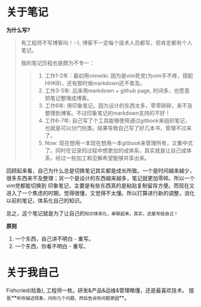 # 关于笔记

**为什么写?**

> 有工程师不写博客吗！:-), 博客不一定每个技术人员都写，但肯定都有个人笔记。
>
> 我的笔记历程也是颇为不专一：
>> 1. 工作1-2年：最初用vimwiki. 因为是vim死党(为vim手不疼，搭配HHKB)，还有那时候markdown还不普及。
>> 2. 工作3-5年: 后来用markdown + github page, 时间多，也愿意把笔记整理成博客。
>> 3. 工作6年: 用印象笔记。因为设计的东西太多，零零碎碎，来不及整理到博客。不过印象笔记的markdown支持的不好！
>> 4. 工作6-7年: 自己写了个工具能够使用通过gitbook来组织笔记，也就是可以分门别类。结果导致自己写了好几本书，管理不过来了。
>> 5. Now: 现在想用一本现在想用一本gitbook来管理所有，又集中式了。同时在记录的过程中想更加的成体系，其实就是让自己成体系，经过一些加工和见解希望能够共享出来。

回顾起来看，自己为什么总是切换笔记其实都是成长所致。一个是时间越来越少，很多东西来不及整理；另一个是设计的东西越来越多，笔记就更加零碎。所以一个vim党都能切换到
印象笔记，主要是有些东西真的是粘贴复制留存方便。而现在又进入了一个焦虑的时期，觉得很懂，又觉得不太懂。所以打算进行新的调整，消化以前的笔记，体系化自己的知识。

总之，这个笔记就是为了让自己的`知识体系化，串联起来。其实，还是写给自己！`

**原则**

1. 一个东西，自己讲不明白 - 重写。
2. 一个东西，你看不明白 - 重写。

# 关于我自己

Fishcried(枯鱼), 工程师一枚。研发&产品&运维&管理略懂，还是最喜欢技术。 擅长**`听你描述现象，问你几个问题，然后告诉你问题原因`**。

